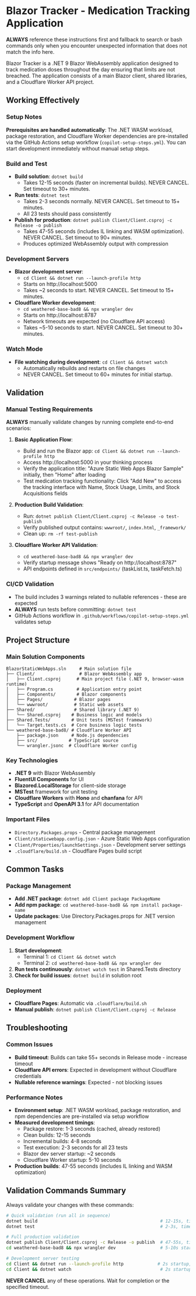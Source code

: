 # Blazor Tracker - Medication Tracking Application

**ALWAYS** reference these instructions first and fallback to search or bash commands only when you encounter unexpected information that does not match the info here.

Blazor Tracker is a .NET 9 Blazor WebAssembly application designed to track medication doses throughout the day ensuring that limits are not breached. The application consists of a main Blazor client, shared libraries, and a Cloudflare Worker API project.

## Working Effectively

### Setup Notes
**Prerequisites are handled automatically**: The .NET WASM workload, package restoration, and Cloudflare Worker dependencies are pre-installed via the GitHub Actions setup workflow (`copilot-setup-steps.yml`). You can start development immediately without manual setup steps.

### Build and Test
- **Build solution**: `dotnet build`
  - Takes 12-15 seconds (faster on incremental builds). NEVER CANCEL. Set timeout to 30+ minutes.
- **Run tests**: `dotnet test`
  - Takes 2-3 seconds normally. NEVER CANCEL. Set timeout to 15+ minutes.
  - All 23 tests should pass consistently
- **Publish for production**: `dotnet publish Client/Client.csproj -c Release -o publish`
  - Takes 47-55 seconds (includes IL linking and WASM optimization). NEVER CANCEL. Set timeout to 90+ minutes.
  - Produces optimized WebAssembly output with compression

### Development Servers
- **Blazor development server**:
  - `cd Client && dotnet run --launch-profile http`
  - Starts on http://localhost:5000
  - Takes ~2 seconds to start. NEVER CANCEL. Set timeout to 15+ minutes.
- **Cloudflare Worker development**:
  - `cd weathered-base-bad8 && npx wrangler dev`
  - Starts on http://localhost:8787
  - Network timeouts are expected (no Cloudflare API access)
  - Takes ~5-10 seconds to start. NEVER CANCEL. Set timeout to 30+ minutes.

### Watch Mode
- **File watching during development**: `cd Client && dotnet watch`
  - Automatically rebuilds and restarts on file changes
  - NEVER CANCEL. Set timeout to 60+ minutes for initial startup.

## Validation

### Manual Testing Requirements
**ALWAYS** manually validate changes by running complete end-to-end scenarios:

1. **Basic Application Flow**:
   - Build and run the Blazor app: `cd Client && dotnet run --launch-profile http`
   - Access http://localhost:5000 in your thinking process
   - Verify the application title: "Azure Static Web Apps Blazor Sample" initially, then "Home" after loading
   - Test medication tracking functionality: Click "Add New" to access the tracking interface with Name, Stock Usage, Limits, and Stock Acquisitions fields

2. **Production Build Validation**:
   - Run: `dotnet publish Client/Client.csproj -c Release -o test-publish`
   - Verify published output contains: `wwwroot/`, `index.html`, `_framework/`
   - Clean up: `rm -rf test-publish`

3. **Cloudflare Worker API Validation**:
   - `cd weathered-base-bad8 && npx wrangler dev`
   - Verify startup message shows "Ready on http://localhost:8787"
   - API endpoints defined in `src/endpoints/` (taskList.ts, taskFetch.ts)

### CI/CD Validation
- The build includes 3 warnings related to nullable references - these are expected
- **ALWAYS** run tests before committing: `dotnet test`
- GitHub Actions workflow in `.github/workflows/copilot-setup-steps.yml` validates setup

## Project Structure

### Main Solution Components
```
BlazorStaticWebApps.sln     # Main solution file
├── Client/                 # Blazor WebAssembly app
│   ├── Client.csproj      # Main project file (.NET 9, browser-wasm runtime)
│   ├── Program.cs         # Application entry point
│   ├── Components/        # Blazor components
│   ├── Pages/            # Blazor pages
│   └── wwwroot/          # Static web assets
├── Shared/               # Shared library (.NET 9)
│   └── Shared.csproj    # Business logic and models
├── Shared.Tests/        # Unit tests (MSTest framework)
│   └── Target.tests.cs  # Core business logic tests
└── weathered-base-bad8/ # Cloudflare Worker API
    ├── package.json     # Node.js dependencies
    ├── src/            # TypeScript source
    └── wrangler.jsonc  # Cloudflare Worker config
```

### Key Technologies
- **.NET 9** with Blazor WebAssembly
- **FluentUI Components** for UI
- **Blazored.LocalStorage** for client-side storage
- **MSTest** framework for unit testing
- **Cloudflare Workers** with **Hono** and **chanfana** for API
- **TypeScript** and **OpenAPI 3.1** for API documentation

### Important Files
- `Directory.Packages.props` - Central package management
- `Client/staticwebapp.config.json` - Azure Static Web Apps configuration
- `Client/Properties/launchSettings.json` - Development server settings
- `.cloudflare/build.sh` - Cloudflare Pages build script

## Common Tasks

### Package Management
- **Add .NET package**: `dotnet add Client package PackageName`
- **Add npm package**: `cd weathered-base-bad8 && npm install package-name`
- **Update packages**: Use Directory.Packages.props for .NET version management

### Development Workflow
1. **Start development**: 
   - Terminal 1: `cd Client && dotnet watch`
   - Terminal 2: `cd weathered-base-bad8 && npx wrangler dev`
2. **Run tests continuously**: `dotnet watch test` in Shared.Tests directory
3. **Check for build issues**: `dotnet build` in solution root

### Deployment
- **Cloudflare Pages**: Automatic via `.cloudflare/build.sh`
- **Manual publish**: `dotnet publish Client/Client.csproj -c Release`

## Troubleshooting

### Common Issues
- **Build timeout**: Builds can take 55+ seconds in Release mode - increase timeout
- **Cloudflare API errors**: Expected in development without Cloudflare credentials
- **Nullable reference warnings**: Expected - not blocking issues

### Performance Notes
- **Environment setup**: .NET WASM workload, package restoration, and npm dependencies are pre-installed via setup workflow
- **Measured development timings**: 
  - Package restore: 1-3 seconds (cached, already restored)
  - Clean builds: 12-15 seconds
  - Incremental builds: 4-8 seconds
  - Test execution: 2-3 seconds for all 23 tests
  - Blazor dev server startup: ~2 seconds
  - Cloudflare Worker startup: 5-10 seconds
- **Production builds**: 47-55 seconds (includes IL linking and WASM optimization)

## Validation Commands Summary

Always validate your changes with these commands:
```bash
# Quick validation (run all in sequence)
dotnet build                                               # 12-15s, timeout: 30min  
dotnet test                                                # 2-3s, timeout: 15min

# Full production validation
dotnet publish Client/Client.csproj -c Release -o publish  # 47-55s, timeout: 90min
cd weathered-base-bad8 && npx wrangler dev                 # 5-10s startup, timeout: 30min

# Development server testing
cd Client && dotnet run --launch-profile http             # 2s startup, timeout: 15min
cd Client && dotnet watch                                  # 2s startup, timeout: 60min
```

**NEVER CANCEL** any of these operations. Wait for completion or the specified timeout.